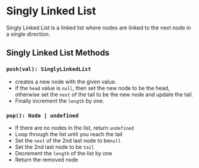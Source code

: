 # Singly Linked List

Singly Linked List is a linked list where nodes are linked to the next node in a single direction.

## Singly Linked List Methods

### `push(val): SinglyLinkedList`

- creates a new node with the given value.
- If the `head` value is `null`, then set the new node to be the head, otherwise set the `next` of the tail to be the new node and update the tail.
- Finally increment the `length` by one.

### `pop(): Node | undefined`

- If there are no nodes in the list, return `undefined`
- Loop through the list until you reach the tail
- Set the `next` of the 2nd last node to be`null`
- Set the 2nd last node to be `tail`
- Decrement the `length` of the list by one
- Return the removed node
